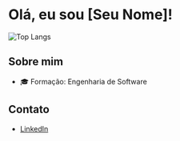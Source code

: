 # Olá, eu sou [Seu Nome]!

![Top Langs](https://github-readme-stats.vercel.app/api/top-langs/?username=AugustoAzev&layout=compact&theme=dracula)

## Sobre mim
- 🎓 Formação: Engenharia de Software
## Contato
- [LinkedIn](https://www.linkedin.com/in/bruno-augusto-souza-b871782a6)
